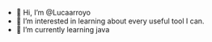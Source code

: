 - 👋 Hi, I’m @Lucaarroyo
- 👀 I’m interested in learning about every useful tool I can.
- 🌱 I’m currently learning java

<!---
Lucaarroyo/Lucaarroyo is a ✨ special ✨ repository because its `README.md` (this file) appears on your GitHub profile.
You can click the Preview link to take a look at your changes.
--->
